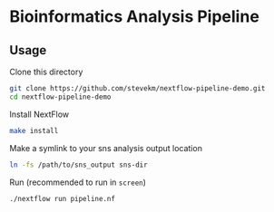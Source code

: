 # Bioinformatics Analysis Pipeline

## Usage

Clone this directory

```bash
git clone https://github.com/stevekm/nextflow-pipeline-demo.git
cd nextflow-pipeline-demo
```

Install NextFlow

```bash
make install
```

Make a symlink to your sns analysis output location

```bash
ln -fs /path/to/sns_output sns-dir
```

Run (recommended to run in `screen`)

```bash
./nextflow run pipeline.nf
```
